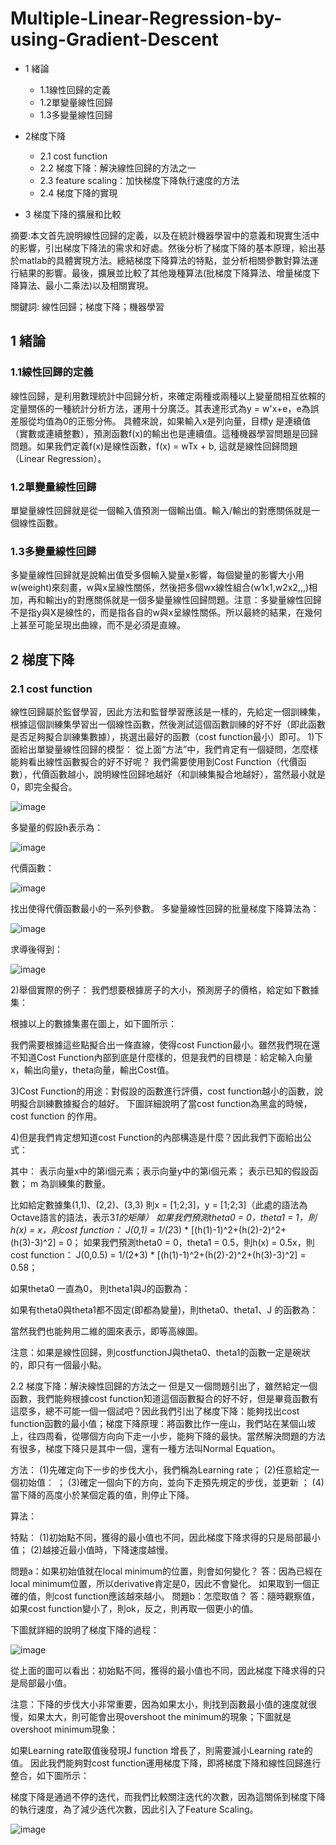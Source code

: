 # Multiple-Linear-Regression-by-using-Gradient-Descent
- 1 緒論

  - 1.1線性回歸的定義
  - 1.2單變量線性回歸
  - 1.3多變量線性回歸

- 2梯度下降
  - 2.1 cost function
  - 2.2 梯度下降：解決線性回歸的方法之一
  - 2.3 feature scaling：加快梯度下降執行速度的方法
  - 2.4 梯度下降的實現

- 3 梯度下降的擴展和比較

摘要:本文首先說明線性回歸的定義，以及在統計機器學習中的意義和現實生活中的影響，引出梯度下降法的需求和好處。然後分析了梯度下降的基本原理，給出基於matlab的具體實現方法。總結梯度下降算法的特點，並分析相關參數對算法運行結果的影響。最後，擴展並比較了其他幾種算法(批梯度下降算法、增量梯度下降算法、最小二乘法)以及相關實現。

關鍵詞: 線性回歸；梯度下降；機器學習

## 1 緒論
### 1.1線性回歸的定義
線性回歸，是利用數理統計中回歸分析，來確定兩種或兩種以上變量間相互依賴的定量關係的一種統計分析方法，運用十分廣泛。其表達形式為y = w'x+e，e為誤差服從均值為0的正態分佈。
具體來說，如果輸入x是列向量，目標y 是連續值（實數或連續整數），預測函數f(x)的輸出也是連續值。這種機器學習問題是回歸問題。如果我們定義f(x)是線性函數，f(x) = wTx + b, 這就是線性回歸問題（Linear Regression）。

### 1.2單變量線性回歸
單變量線性回歸就是從一個輸入值預測一個輸出值。輸入/輸出的對應關係就是一個線性函數。

### 1.3多變量線性回歸
多變量線性回歸就是說輸出值受多個輸入變量x影響，每個變量的影響大小用w(weight)來刻畫，w與x呈線性關係，然後把多個wx線性組合(w1x1,w2x2,,,)相加，再和輸出y的對應關係就是一個多變量線性回歸問題。注意：多變量線性回歸不是指y與X是線性的，而是指各自的w與x呈線性關係。所以最終的結果，在幾何上甚至可能呈現出曲線，而不是必須是直線。

## 2 梯度下降
### 2.1 cost function
線性回歸屬於監督學習，因此方法和監督學習應該是一樣的，先給定一個訓練集，根據這個訓練集學習出一個線性函數，然後測試這個函數訓練的好不好（即此函數是否足夠擬合訓練集數據），挑選出最好的函數（cost function最小）即可。
1)下面給出單變量線性回歸的模型：
從上面“方法”中，我們肯定有一個疑問，怎麼樣能夠看出線性函數擬合的好不好呢？
我們需要使用到Cost Function（代價函數），代價函數越小，說明線性回歸地越好（和訓練集擬合地越好），當然最小就是0，即完全擬合。

![image](https://user-images.githubusercontent.com/97221948/149253700-3a19abdb-c972-4ba7-8679-fb1c55790ae0.png)

多變量的假設h表示為：

![image](https://user-images.githubusercontent.com/97221948/149254579-8e3515fc-52ff-4127-b91a-73870b4fc6eb.png)

代價函數：

![image](https://user-images.githubusercontent.com/97221948/149254602-7a98e36c-e702-40ff-860a-46ae4eb42371.png)

找出使得代價函數最小的一系列參數。
多變量線性回歸的批量梯度下降算法為：

![image](https://user-images.githubusercontent.com/97221948/149254754-a5084d02-2375-40e4-a108-0a44ca581a17.png)

求導後得到：

![image](https://user-images.githubusercontent.com/97221948/149254782-d208a356-e2c9-4b1c-a031-694a2c4e2a04.png)



2)舉個實際的例子：
我們想要根據房子的大小，預測房子的價格，給定如下數據集：

根據以上的數據集畫在圖上，如下圖所示：

我們需要根據這些點擬合出一條直線，使得cost Function最小。雖然我們現在還不知道Cost Function內部到底是什麼樣的，但是我們的目標是：給定輸入向量x，輸出向量y，theta向量，輸出Cost值。

3)Cost Function的用途：對假設的函數進行評價，cost function越小的函數，說明擬合訓練數據擬合的越好。
下圖詳細說明了當cost function為黑盒的時候，cost function 的作用。


4)但是我們肯定想知道cost Function的內部構造是什麼？因此我們下面給出公式：


其中：
表示向量x中的第i個元素；表示向量y中的第i個元素；
表示已知的假設函數； m 為訓練集的數量。

比如給定數據集(1,1)、(2,2)、(3,3)
則x = [1;2;3]，y = [1;2;3]（此處的語法為Octave語言的語法，表示3*1的矩陣）
如果我們預測theta0 = 0，theta1 = 1，則h(x) = x，則cost function：
J(0,1) = 1/(2*3) * [(h(1)-1)^2+(h(2)-2)^2+(h(3)-3)^2] = 0；
如果我們預測theta0 = 0，theta1 = 0.5，則h(x) = 0.5x，則cost function：
J(0,0.5) = 1/(2*3) * [(h(1)-1)^2+(h(2)-2)^2+(h(3)-3)^2] = 0.58；

如果theta0 一直為0， 則theta1與J的函數為：


如果有theta0與theta1都不固定(即都為變量)，則theta0、theta1、J 的函數為：

當然我們也能夠用二維的圖來表示，即等高線圖。


注意：如果是線性回歸，則costfunctionJ與theta0、theta1的函數一定是碗狀的，即只有一個最小點。

2.2 梯度下降：解決線性回歸的方法之一
但是又一個問題引出了，雖然給定一個函數，我們能夠根據cost function知道這個函數擬合的好不好，但是畢竟函數有這麼多，總不可能一個一個試吧？因此我們引出了梯度下降：能夠找出cost function函數的最小值；梯度下降原理：將函數比作一座山，我們站在某個山坡上，往四周看，從哪個方向向下走一小步，能夠下降的最快。當然解決問題的方法有很多，梯度下降只是其中一個，還有一種方法叫Normal Equation。

方法：
(1)先確定向下一步的步伐大小，我們稱為Learning rate；
(2)任意給定一個初始值： ；
(3)確定一個向下的方向，並向下走預先規定的步伐，並更新 ；
(4)當下降的高度小於某個定義的值，則停止下降。

算法：

特點：
(1)初始點不同，獲得的最小值也不同，因此梯度下降求得的只是局部最小值；
(2)越接近最小值時，下降速度越慢。

問題a：如果初始值就在local minimum的位置，則會如何變化？
答：因為已經在local minimum位置，所以derivative肯定是0，因此不會變化。
如果取到一個正確的值，則cost function應該越來越小。
問題b：怎麼取值？
答：隨時觀察值，如果cost function變小了，則ok，反之，則再取一個更小的值。

下圖就詳細的說明了梯度下降的過程：

![image](https://user-images.githubusercontent.com/97221948/149253895-c0ca2940-cb5b-442e-9779-869e272602fa.png)

從上面的圖可以看出：初始點不同，獲得的最小值也不同，因此梯度下降求得的只是局部最小值。

注意：下降的步伐大小非常重要，因為如果太小，則找到函數最小值的速度就很慢，如果太大，則可能會出現overshoot the minimum的現象；下圖就是overshoot minimum現象：

如果Learning rate取值後發現J function 增長了，則需要減小Learning rate的值。
因此我們能夠對cost function運用梯度下降，即將梯度下降和線性回歸進行整合，如下圖所示：

梯度下降是通過不停的迭代，而我們比較關注迭代的次數，因為這關係到梯度下降的執行速度，為了減少迭代次數，因此引入了Feature Scaling。

![image](https://user-images.githubusercontent.com/97221948/149253828-32a1449b-4c62-436c-bbbe-01c6c3b0b743.png)



